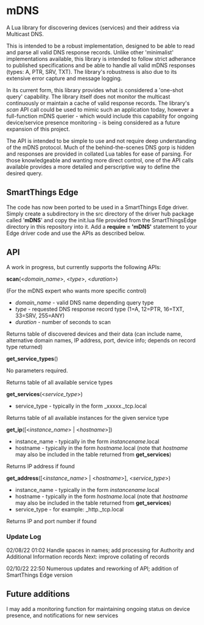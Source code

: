 # mDNS
A Lua library for discovering devices (services) and their address via Multicast DNS.

This is intended to be a robust implementation, designed to be able to read and parse all valid DNS response records.  Unlike other 'minimalist' implementations available, this library is intended to follow strict adherance to published specifications and be able to handle all valid mDNS responses (types: A, PTR, SRV, TXT).  The library's robustness is also due to its extensive error capture and message logging.

In its current form, this library provides what is considered a 'one-shot query' capability.  The library itself does not monitor the multicast continuously or maintain a cache of valid response records.  The library's *scan* API call could be used to mimic such an application today, however a full-function mDNS querier - which would include this capability for ongoing device/service presence monitoring - is being considered as a future expansion of this project.

The API is intended to be simple to use and not require deep understanding of the mDNS protocol.  Much of the behind-the-scenes DNS gorp is hidden and responses are provided in collated Lua tables for ease of parsing.  For those knowledgeable and wanting more direct control, one of the API calls available provides a more detailed and perscriptive way to define the desired query.

## SmartThings Edge
The code has now been ported to be used in a SmartThings Edge driver.  Simply create a subdirectory in the src directory of the driver hub package called '**mDNS**' and copy the init.lua file provided from the SmartThingsEdge directory in this repository into it.  Add a **require = 'mDNS'** statement to your Edge driver code and use the APIs as described below.

## API
A work in progress, but currently supports the following APIs:

**scan**(<*domain_name*>, <*type*>, <*duration*>)

(For the mDNS expert who wants more specific control)

- *domain_name* - valid DNS name depending query type
- *type* - requested DNS response record type (1=A, 12=PTR, 16=TXT, 33=SRV, 255=ANY)
- *duration* - number of seconds to scan

Returns table of discovered devices and their data (can include name, alternative domain names, IP address, port, device info; depends on record type returned)
  
 
**get_service_types**()

No parameters required.

Returns table of all available service types 
 
 
**get_services**(<*service_type*>)

- service_type - typically in the form \_xxxxx.\_tcp.local

Returns table of all available instances for the given service type
 
 
**get_ip**([<*instance_name*> | <*hostname*>])

- instance_name - typically in the form *instancename*.local 
- hostname - typically in the form *hostname*.local   (note that *hostname* may also be included in the table returned from **get_services**) 

Returns IP address if found
  
  
**get_address**([<*instance_name*> | <*hostname*>], <*service_type*>)

- instance_name - typically in the form *instancename*.local 
- hostname - typically in the form *hostname*.local   (note that *hostname* may also be included in the table returned from **get_services**) 
- service_type - for example: \_http.\_tcp.local

Returns IP and port number if found


### Update Log
02/08/22 01:02    Handle spaces in names; add processing for Authority and Additional Information records
                  Next: improve collating of records

02/10/22 22:50    Numerous updates and reworking of API; addition of SmartThings Edge version


## Future additions
I may add a monitoring function for maintaining ongoing status on device presence, and notifications for new services
